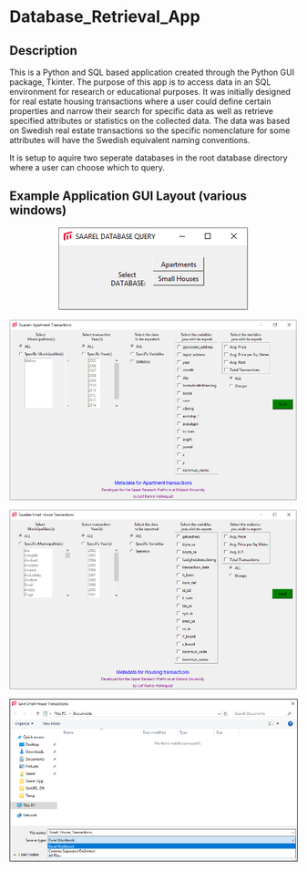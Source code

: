 # Database_Retrieval_App
## Description
This is a Python and SQL based application created through the Python GUI package, Tkinter. 
The purpose of this app is to access data in an SQL environment for research or educational purposes. It was initially designed for real estate housing transactions where a user could define certain properties and narrow their search for specific data as well as retrieve specified attributes or statistics on the collected data. The data was based on Swedish real estate transactions so the specific nomenclature for some attributes will have the Swedish equivalent naming conventions.

It is setup to aquire two seperate databases in the root database directory where a user can choose which to query.

## Example Application GUI Layout (various windows)

<p align="center">
  <img src="https://github.com/geolime/Database_Retrieval_App/blob/master/Database_Window.PNG">
 </p>
 <p align="center">
  <img src="https://github.com/geolime/Database_Retrieval_App/blob/master/Apartment_Window.PNG">
 </p>
 <p align="center">
  <img src="https://github.com/geolime/Database_Retrieval_App/blob/master/Small_House_Window.PNG">
 </p>
 <p align="center">
  <img border=1 src="https://github.com/geolime/Database_Retrieval_App/blob/master/Save_As_Type.PNG">
 </p>
